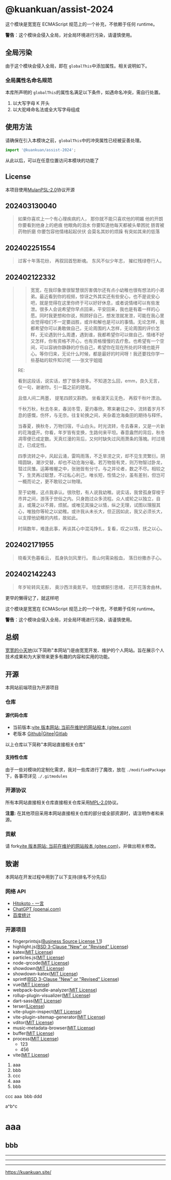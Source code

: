 # @kuankuan/assist-2024

这个模块是宽宽在 ECMAScript 规范上的一个补充，不依赖于任何 runtime。

**警告**：这个模块会侵入全局，对全局环境进行污染，请谨慎使用。

## 全局污染

由于这个模块会侵入全局，即在 `globalThis`中添加属性。相关说明如下。

### 全局属性名命名规范

本库所声明的 `globalThis`的属性名满足以下条件，如遇命名冲突，需自行处置。

1. 以大写字母 K 开头
2. 以大驼峰命名法或全大写字母组成

## 使用方法

请确保在引入本模块之前，`globalThis`中的冲突属性已经被妥善处理。

```js
import '@kuankuan/assist-2024';
```

从此以后，可以在任意位置访问本模块的功能了

## License

本项目使用[MulanPSL-2.0](./LICENSE)协议开源

## 202403130040

> 如果你喜欢上一个有心理疾病的人，
> 那你就不能只喜欢他的明媚
> 他的开朗
> 你要看到他身上的疤痕
> 他眼角的泪水
> 你要知道他每天都被头晕困扰
> 肠胃被药物折磨
> 你要包容他情绪起起伏伏
> 会莫名其妙的烦躁
> 有突如其来的低落

## 202402251554

> 过客十年落花纷，
> 再叙回首愁断魂。
> 东风不似少年志，
> 摧红残绿卷行人。

## 202402122332

> > 宽宽，在我印象里很智慧很厉害偶尔还有点小幼稚也很有想法的小弟弟。最近看到你的视频，惊讶之外其实还有些安心，也不是说安心吧，就是觉得在这里你终于可以好好休息，或者说情绪可以有些发泄。很多人会说希望你早点回来，平安回来，我也是有着一样的心愿。同时我更想和你说，照顾好自己，想发泄就发泄，可能在我心里会觉得咱们不一定要战胜，或许和解也是可以的事情。无论怎样，我都希望你可以勇敢做自己，无论周围的人怎样，无论周围的评价怎样，无论遇到什么周遭，遇到谁，我都希望你可以做自己，情绪不好又怎样，你有资格不开心，也有资格慢慢的去疗愈。也希望有一个空间，可以容纳你静静的疗伤自己，希望你在现在所处的环境也能开心。等你归来，无论什么时候，都是最好的时间呀！我还要找你学一些基础的软件知识呢
> > ----张文宇姐姐
>
> RE:
>
> 看到这段话，说实话，想了很多很多。不知道怎么回，emm，良久无言，仅一句，谢谢你。引一篇之前的随笔。
>
> 且借人间二两墨，
> 提笔四顾又斟酌。
> 坐看漫天云无色，
> 再叙千秋叶漂泊。
>
> 千秋万秋，秋去冬来，春润冬雪，夏灼春欣。寒来暑往之中，流转着岁月不息的感慨，伤怀，与无奈。往复轮换之间，夹杂着沧海桑田的期待与释怀。
>
> 当春夏，换秋冬，万物归宿，千山白头。时光流转，冬去春来，又是一片新的花海盛开。你看，年岁皆有变换，生路何来平坦。春意盎然的背后，秋冬凋零便已成定数。天真烂漫的背后，又何时缺失过风雨萧条的落魄。时过境迁，已成定性。
>
> 四季流转之中，风起云涌，雷鸣雨落，不乏旱涝之灾，却不见生灵繁衍。阴晴圆缺，潮汐交替，却也不动沧海分毫。若万物皆有灵，则万物智过卧龙，彗过凤雏。运筹帷幄之中，张驰皆有分寸。与之并论者，数之不尽。相较之下，生灵再过聪慧，不过私心利己，唯长短，性情之分，虽有差别，但岂可一概而论之，更不敢较之以物理。
>
> 至于幼稚，这点我承认。很欣慰，有人说我幼稚。说实话，我曾孤身穿梭于市井之间，游荡于世俗之内。只身跑过众多流程。众人或轮之以独立，自主，或蔑之以不屑，烦腻。或唯见其操之以情，纵之无理，试图以理服其心，唯独你等轮之以幼稚。或许我从未长大，但正因如此，我又必须长大，以支撑他幼稚的内核，故如此。
>
> 时隔数年，难逢此事，再谈其心中混沌挣扎，复看，叹之以情，抚之以心。

## 202402171955

> 晓看天色暮看云，
> 孤身执剑风里行。
> 青山何需染殷血，
> 落日纷撒赤子心。

## 202402142243

> 年岁轮转风无影，
> 奥沙西泮奥氮平。
> 坦度螺酮引思绪，
> 花开花落舍曲林。

更早的懒得记了，就这样吧

这个模块是宽宽在 ECMAScript 规范上的一个补充，不依赖于任何 runtime。

**警告**：这个模块会侵入全局，对全局环境进行污染，请谨慎使用。

## 总纲

[宽宽的小天地](https://kuankuan2007.gitee.io/)\(以下简称"本网站"\)是由宽宽开发、维护的个人网站。旨在展示个人技术成果和为大家带来更多有趣的内容和实用的功能。

## 开源

本网站前端项目为开源项目

### 仓库

#### 源代码仓库

- 当前版本:[vite 版本网站: 当前在维护的网站般本 (gitee.com)](https://gitee.com/kuankuan2007/website-vite)
- 老版本 [Github](https://github.com/kuankuan2007/website-old)|[Gitee](https://gitee.com/kuankuan2007/website-old)|[Gitlab](https://gitlab.com/kuankuan2007/website-old)

以上仓库以下简称"本网站直接相关仓库"

#### 支持性仓库

由于一些对模块的定制化需求，我对一些库进行了魔改，放在 `./modifiedPackage`下，各事项详见 `./.gitmodules`

### 开源协议

所有本网站直接相关仓库直接相关仓库采用[MPL-2.0](https://gitee.com/kuankuan2007/website-vite/blob/main/LICENSE)协议。

**注意:** 在其他项目采用本网站直接相关仓库的部分或全部资源时，请注明作者和来源。

### 贡献

请 fork[vite 版本网站: 当前在维护的网站般本 (gitee.com)](https://gitee.com/kuankuan2007/website-vite)，并做出相关修改。

## 致谢

本网站在开发过程中用到了以下支持(排名不分先后)

### 网络 API

- [Hitokoto - 一言](https://hitokoto.cn/)
- [ChatGPT (openai.com)](https://openai.com/chatgpt)
- [百度统计](https://tongji.baidu.com/)

### 开源项目

- fingerprintsjs\([Business Source License 1.1](https://github.com/fingerprintjs/fingerprintjs/blob/master/LICENSE)\)
- highlight.js\([BSD 3-Clause &#34;New&#34; or &#34;Revised&#34; License](https://github.com/highlightjs/highlight.js/blob/main/LICENSE)\)
- katex\([MIT License](https://github.com/KaTeX/KaTeX/blob/main/LICENSE)\)
- particles.js\([MIT License](https://github.com/VincentGarreau/particles.js/blob/master/LICENSE.md)\)
- node-qrcode\([MIT License](https://github.com/soldair/node-qrcode/blob/master/license)\)
- showdown\([MIT License](https://github.com/showdownjs/showdown/blob/master/LICENSE)\)
- showdown-katex\([MIT License](https://github.com/VincentTam/showdown-katex/blob/mhchem/LICENSE)\)
- sprintf\([BSD 3-Clause &#34;New&#34; or &#34;Revised&#34; License](https://github.com/alexei/sprintf.js/blob/master/LICENSE)\)
- vue\([MIT License](https://github.com/vuejs/core/blob/main/LICENSE)\)
- webpack-bundle-analyzer\([MIT License](https://github.com/webpack-contrib/webpack-bundle-analyzer/blob/master/LICENSE)\)
- rollup-plugin-visualizer\([MIT License](https://github.com/btd/rollup-plugin-visualizer/blob/master/LICENSE)\)
- dart-sass\([MIT License](https://github.com/sass/dart-sass/blob/main/LICENSE)\)
- terser\([License](https://github.com/leizongmin/js-xss/blob/master/LICENSE)\)
- vite-plugin-inspect\([MIT License](https://github.com/antfu/vite-plugin-inspect/blob/main/LICENSE)\)
- vite-plugin-sitemap-generator\([MIT License](https://github.com/aryankarim/vite-plugin-sitemap-generator/blob/main/LICENSE)\)
- vditor([MIT License](https://github.com/Vanessa219/vditor/blob/master/LICENSE))
- music-metadata-browser([MIT License](https://github.com/Borewit/music-metadata-browser/blob/master/LICENSE.txt))
- buffer([MIT License](https://github.com/feross/buffer/blob/master/LICENSE))
- process([MIT License](https://github.com/defunctzombie/node-process/blob/master/LICENSE))
  - 123
  - 456
- vite([MIT License](https://github.com/vitejs/vite/blob/main/LICENSE))

1. aaa
2. bbb
3. ccc
  1. aaa
  2. bbb

<aaa lang="zh-CN">
  <vvv>
    <cde charset="UTF-8" />
  </vvv>
  <a>
    ccc
    <ade a="b">
        aaa
        <img src=aaa alt="" ccc>
        bbb
    </ade>
  </a>
  ddd
</aaa>

a^b^c

aaa
====

bbb
----

----

****

____

https://kuankuan.site/
